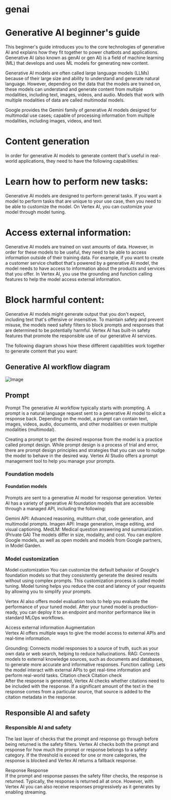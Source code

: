 # genai
<h1>Generative AI beginner's guide 
</h1>
This beginner's guide introduces you to the core technologies of generative AI and explains how they fit together to power chatbots and applications. Generative AI (also known as genAI or gen AI) is a field of machine learning (ML) that develops and uses ML models for generating new content.

Generative AI models are often called large language models (LLMs) because of their large size and ability to understand and generate natural language. 
However, depending on the data that the models are trained on, these models can understand and generate content from multiple modalities, including text, images, videos, and audio. Models that work with multiple modalities of data are called multimodal models.

Google provides the Gemini family of generative AI models designed for multimodal use cases; capable of processing information from multiple modalities, including images, videos, and text.

<h1>Content generation</h1>
In order for generative AI models to generate content that's useful in real-world applications, they need to have the following capabilities:

<h1>Learn how to perform new tasks:</h1>

Generative AI models are designed to perform general tasks. If you want a model to perform tasks that are unique to your use case, then you need to be able to customize the model. On Vertex AI, you can customize your model through model tuning.






<h1>Access external information:</h1>

Generative AI models are trained on vast amounts of data. However, in order for these models to be useful, they need to be able to access information outside of their training data. For example, if you want to create a customer service chatbot that's powered by a generative AI model, the model needs to have access to information about the products and services that you offer. In Vertex AI, you use the grounding and function calling features to help the model access external information.

<h1>Block harmful content:</h1>

Generative AI models might generate output that you don't expect, including text that's offensive or insensitive. To maintain safety and prevent misuse, the models need safety filters to block prompts and responses that are determined to be potentially harmful. Vertex AI has built-in safety features that promote the responsible use of our generative AI services.

The following diagram shows how these different capabilities work together to generate content that you want:

<h2>Generative AI workflow diagram</h2>  

![Image](https://github.com/user-attachments/assets/fa0a2785-57e9-4aa6-bd3f-306a8f884f1b)

<h2>Prompt</h2>  
Prompt	
The generative AI workflow typically starts with prompting. A prompt is a natural language request sent to a generative AI model to elicit a response back. Depending on the model, a prompt can contain text, images, videos, audio, documents, and other modalities or even multiple modalities (multimodal).

Creating a prompt to get the desired response from the model is a practice called prompt design. While prompt design is a process of trial and error, there are prompt design principles and strategies that you can use to nudge the model to behave in the desired way. Vertex AI Studio offers a prompt management tool to help you manage your prompts.

<h3>Foundation models</h3>
<h4>Foundation models</h4>
Prompts are sent to a generative AI model for response generation. Vertex AI has a variety of generative AI foundation models that are accessible through a managed API, including the following:

Gemini API: Advanced reasoning, multiturn chat, code generation, and multimodal prompts.
Imagen API: Image generation, image editing, and visual captioning.
MedLM: Medical question answering and summarization. (Private GA)
The models differ in size, modality, and cost. You can explore Google models, as well as open models and models from Google partners, in Model Garden.

<h3>Model customization</h3>
Model customization	
You can customize the default behavior of Google's foundation models so that they consistently generate the desired results without using complex prompts. This customization process is called model tuning. Model tuning helps you reduce the cost and latency of your requests by allowing you to simplify your prompts.

Vertex AI also offers model evaluation tools to help you evaluate the performance of your tuned model. After your tuned model is production-ready, you can deploy it to an endpoint and monitor performance like in standard MLOps workflows.

Access external information
Augmentation	
Vertex AI offers multiple ways to give the model access to external APIs and real-time information.

Grounding: Connects model responses to a source of truth, such as your own data or web search, helping to reduce hallucinations.
RAG: Connects models to external knowledge sources, such as documents and databases, to generate more accurate and informative responses.
Function calling: Lets the model interact with external APIs to get real-time information and perform real-world tasks.
Citation check
Citation check	
After the response is generated, Vertex AI checks whether citations need to be included with the response. If a significant amount of the text in the response comes from a particular source, that source is added to the citation metadata in the response.

<h2>Responsible AI and safety</h2>
<h3>Responsible AI and safety</h3>
The last layer of checks that the prompt and response go through before being returned is the safety filters. Vertex AI checks both the prompt and response for how much the prompt or response belongs to a safety category. If the threshold is exceed for one or more categories, the response is blocked and Vertex AI returns a fallback response.

Response
Response	
If the prompt and response passes the safety filter checks, the response is returned. Typically, the response is returned all at once. However, with Vertex AI you can also receive responses progressively as it generates by enabling streaming.
